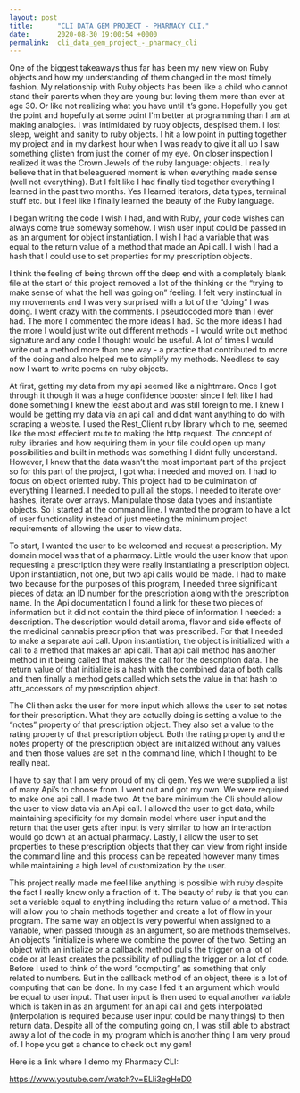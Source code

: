```yaml
---
layout: post
title:      "CLI DATA GEM PROJECT - PHARMACY CLI."
date:       2020-08-30 19:00:54 +0000
permalink:  cli_data_gem_project_-_pharmacy_cli
---
```





One of the biggest takeaways thus far has been my new view on Ruby objects and how my understanding of them changed in the most timely fashion. My relationship with Ruby objects has been like a child who cannot stand their parents when they are young but loving them more than ever at age 30. Or like not realizing what you have until it’s gone. Hopefully you get the point and hopefully at some point I'm better at programming than I am at making analogies. I was intimidated by ruby objects, despised them. I lost sleep, weight and sanity to ruby objects. I hit a low point in putting together my project and in my darkest hour when I was ready to give it all up I saw something glisten from just the corner of my eye. On closer inspection I realized it was the Crown Jewels of the ruby language: objects. I really believe that in that beleaguered moment is  when everything made sense (well not everything). But I felt like I had finally tied together everything I learned in the past two months. Yes I learned iterators, data types, terminal stuff etc. but I feel like I finally learned the beauty of the Ruby language. 

I began writing the code I wish I had, and with Ruby, your code wishes can always come true someway somehow. I wish user input could be passed in as an argument for object instantiation. I wish I had a variable that was equal to the return value of a method that made an Api call. I wish I had a hash that I could use to set properties for my prescription objects. 

I think the feeling of being thrown off the deep end with a completely blank file at the start of this project removed a lot of the thinking or the “trying to make sense of what the hell was going on” feeling. I felt very instinctual in my movements and I was very surprised with a lot of the “doing” I was doing. I went crazy with the comments. I pseudocoded more than I ever had.  The more I commented the more ideas I had. So the more ideas I had the more I would just write out different methods - I would write out method signature and any code I thought would be useful. A lot of times I would write out a method more than one way - a practice that contributed to more of the doing and also helped me to simplify my methods.  Needless to say now I want to write poems on ruby objects. 

At first, getting my data from my api seemed like a nightmare. Once I got through it though it was a huge confidence booster since I felt like I had done something I knew the least about and was still foreign to me. I knew  I would be getting my data via an api call and didnt want anything to do with scraping a website. I used the Rest_Client ruby library which to me, seemed like the most effecient route to making the http request. The concept of ruby libraries and how requiring them in your file could open up many possibilities and built in methods was something I didnt fully understand. However, I knew that the data wasn’t the most important part of the project so for this part of the project, I got what i needed and moved on. I had to focus on object oriented ruby. This project had to be culmination of everything I learned. I needed to pull all the stops. I needed to iterate over hashes, iterate over arrays. Manipulate those data types and instantiate objects. So I started at the command line. I wanted the program to have a lot of user functionality instead of just meeting the minimum project requirements of allowing the user to view data. 

To start, I wanted the user to be welcomed and request a prescription. My domain model was that of a pharmacy. Little would the user know that upon requesting a prescription they were really instantiating a prescription object. Upon instantiation, not one, but two api calls would be made. I had to make two because for the purposes of this program, I needed three significant pieces of data: an ID number for the prescription along with the prescription name. In the Api documentation I found a link for these two pieces of information but it did not contain the third piece of information I needed: a description. The description would detail aroma, flavor and side effects of the medicinal cannabis prescription that was prescribed. For that I needed to make a separate api call. Upon instantiation, the object is initialized with a call to a method that makes an api call. That api call method has another method in it being called that makes the call for the description data. The return value of that initialize is a hash with the combined data of both calls and then finally a method gets called which sets the value in that hash to attr_accessors of my prescription object. 

The Cli then asks the user for more input which allows the user to set notes for their prescription. What they are actually doing is setting a value to the “notes” property of that prescription object. They also set a value to the rating property of that prescription object. Both the rating property and the notes property of the prescription object are initialized without any values and then those values are set in the command line, which I thought to be really neat. 

I have to say that I am very proud of my cli gem. Yes we were supplied a list of many Api’s to choose from. I went out and got my own. We were required to make one api call. I made two. At the bare minimum the Cli should allow the user to view data via an Api call. I allowed the user to get data, while maintaining specificity for my domain model where user input and the return that the user gets after input is very similar to how an interaction would go down at an actual pharmacy. Lastly, I allow the user to set properties to these prescription objects that they can view from right inside the command line and this process can be repeated however many times while maintaining a high level of customization by the user. 
 
This project really made me feel like anything is possible with ruby despite the fact I really know only a fraction of it. The beauty of ruby is that you can set a variable equal to anything including the return value of a method. This will allow you to chain methods together and create a lot of flow in your program. The same way an object is very powerful when assigned to a variable, when passed through as an argument, so are methods themselves. An object’s “initialize is where we combine the power of the two. Setting an object with an initialize or a callback method pulls the trigger on a lot of code or at least creates the possibility of pulling the trigger on a lot of code. Before I used to think of the word “computing” as something that only related to numbers. But in the callback method of an object, there is a lot of computing that can be done. In my case I fed it an argument which would be equal to user input. That user input is then used to equal another variable which is taken in as an argument for an api call and gets interpolated (interpolation is required because user input could be many things) to then return data. Despite all of the computing going on, I was still able to abstract away a lot of the code in my program which is another thing I am very proud of. I hope you get a chance to check out my gem! 

Here is a link where I demo my Pharmacy CLI:


https://www.youtube.com/watch?v=ELIi3egHeD0
